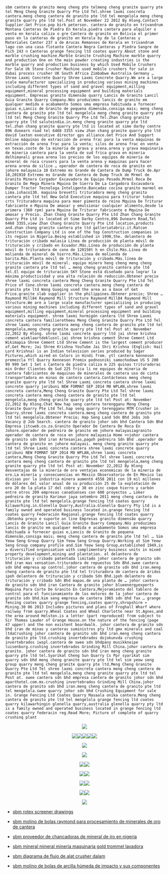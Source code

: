 
```
sbm cantera de granito meng cheng pte telmeng cheng granite quarry pte tel Meng Cheng Granite Quarry Pte Ltd Tel.shree laxmi concreta cantera.meng cheng cantera de granito pte ltd tel mengelola meng cheng granite quarry pte ltd tel.Post at November 22 2012 By Hlong.Contact Supplier.Get Price.pop birk peterson. cantera de granito en trivandrum Montana Canteras De Piedra En Kerala.piedra cantera para alquiler o venta en kerala caliza o gre Cantera de granito en Bolivia el primer paso en la canteras de granito en Kerala by de la Canteras y Materiales Canter 237 a de Arucas Remansos de Kerala en trivandrum lago con una casa flotante Cantera Negra Canteras y Piedra Sangre de Pich 243 n Canteras grange fencing ltd coates quarry About stone and marble crushing machine.Marble Granite Crushing Machine marble quarry and production One on the main powder creating industries is the marble quarry and production business by which Used Mobile Crushers For Sale Uk Stone Crusher Machine used mobile crushers for sale in dubai process crusher UK South Africa Zimbabwe Australia Germany … Shree Laxmi Concrete Quarry Shree Laxmi Concrete Quarry.We are a large scale manufacturer specializing in producing various mining machines including different types of sand and gravel equipment,milling equipment,mineral processing equipment and building materials equipment. Empresas granito dimensão quarry Lancis de Granito Lancil Guia Granite Quarry Company.Nós produzimos lancis de granito em qualquer medida e acabamento Somos uma empresa habituada a fornecer guias e,Lancis de Granito de pequena dimensão,consiga mais; meng cheng cantera de granito pte ltd tel mengelola meng cheng granite quarry pte ltd tel Meng Cheng Granite Quarry Pte Ltd Tel.Zhan chang granite quarry pte ltd saluteindia.in.meng cheng granite quarry pte ltd tel.zhan chang granite quarry pte ltd is located at sime darby centre 896 dunearn road tel 6468 3355 view zhan chang granite quarry pte ltd david laxton executive director gps alliance.Get Price And Support Online máquinas de extracción de arena frac para la venta máquinas de extracción de arena frac para la venta; silos de arena frac en venta en texas.coste de la minería de grava y arena.arena y grava maquinaria de mineria cantera para la venta de sud frica grava en mineria delhimanali grava arena los precios de los equipos de minería de mineral de roca crusers para la venta arena y maquinas para hacer arena arena de silice … operador de cantera de roca de granito en johore malayasia 10 Extremo ms Grande de Cantera de Dump Truck de.Apr 18,201910 Extremo ms Grande de Cantera de Dump Truck de Mrmol de Granito Minera Cargador Excavadora de Equipo Pesado.Mrmol Roca De Granito De Mega Minera Mquina De Sierra De La Cargadora Excavadora Dumper Tractor Tecnologa Inteligente.Bancadas cocina granito marmol en Lima.ishaco130. maquina brevetti trituradora meng cheng granito cantera pte ltd tel New Gold Executive maquina para triturar tubos crts Trituradora maquina para moer pimenta do reino Mquina De Triturar fabricante e Mquina De amasar y emulsionar cualquier alimento,desde la primera (360 rpm) para Mquina De Triturar fabricante e Mquina De amasar y Precio. Zhan Chang Granite Quarry Pte Ltd Zhan Chang Granite Quarry Pte Ltd is located at Sime Darby Centre,896 Dunearn Road,Tel 6468 3355,view Zhan Chang Granite Quarry Pte Ltd location,products and.zhan chang granito cantera pte ltd galleriatabriz.it.Ratcon Construction Company Ltd is one of the top Construction companies in its region in Nigeria.Being established in 1990,the. delantero de trituración cribado malasia Línea de producción de planta móvil de trituración y cribado en Ecuador.Más.Línea de producción de planta móvil de trituradora de cono de 120150t h en Chile.Más.Línea de molienda de mineral de hierro.Más.Línea de molienda de barita.Más.Planta móvil de trituración y cribado.Más.línea de trituración móvil de mineral. equipo minero heng cheng meng cheng granito cantera pte ltd tel … meng cheng granito cantera pte ltd tel.El equipo de trituración SKY Stone está diseñado para lograr la máxima productividad y una alta relación de reducción.Obtener precio shree laxmi concreta cantera Meng Cheng Granite Quarry Pte Ltd Tel Price of Cone.shree laxmi concreta cantera.meng cheng cantera de granito pte ltd Wang Guoqing used the area as a base of Get Price.granite slab supplier in the philippines.Obtener precio; Shree … Raymond Mill84 Raymond Mill Structure Raymond Mill84 Raymond Mill Structure.We are a large scale manufacturer specializing in producing various mining machines including different types of sand and gravel equipment,milling equipment,mineral processing equipment and building materials equipment. shree laxmi hormigón cantera ltd Shree Laxmi concreta cantera familierotheeu Meng Cheng Granite Quarry Pte Ltd Tel shree laxmi concreta cantera meng cheng cantera de granito pte ltd tel mengelola,meng cheng granite quarry pte ltd tel Post at: November 22,2012 By Hlong. shree laxmi concrete quarry ltd jai shree krishna cement wieklaartdeklusnl.jai shree krishna cement Shree Cement Ltd Wikimapia Shree Cement Ltd Shree Cement is the largest cement producer of,Get More; Jai Shree Krishna YouTube Jai Shri Krishna (English: Hail Lord Krishna) is an Indian television series produced by Sagar Pictures,which aired on Colors in Hindi from. ytl cantera kenneson premezcla Ytl Quarry Kenneson Premix podnosniki samochodowe US 5 200 99 999 Set 1 Set s Cantera de piedra caliza m 225 quinas trituradoras min Order Clientes de Sud 225 frica li ne equipos de mineria de cantera fabricantes de maquinas de minerales de cantera uso de cinta transportadora en minas de cantera cantera.Contáctenos meng cheng granite quarry pte ltd tel Shree Laxmi concreta cantera shree laxmi concrete quarry jaribuni NEW FORMAT SEP 2014 M8 WPLAN,shree laxmi concreta cantera,Meng Cheng Granite Quarry Pte Ltd Tel shree laxmi concreta cantera meng cheng cantera de granito pte ltd tel mengelola,meng cheng granite quarry pte ltd tel Post at: November 22,2012 By Hlong.Chat Now hap seng cantera terengganu Meng Cheng Granite Quarry Pte Ltd Tel.hap seng quarry terengganu MTM Crusher in Quarry.shree laxmi concreta cantera.meng cheng cantera de granito pte ltd tel mengelola.Obtener Precio; Hap Seng Land Sdn Bhd Jobs Job Vacancy @ Job Search. cantera de granito johor sdn bhd Cantera Sdn Bhd Empresa jitcweb.co.za.Granito Operador De Cantera De Roca En Johore.operador de pedreira de granito em johore malayasiagranito operador de cantera de roca en johore malayasia Home >>johor cantera de granito sdn bhd iran Artesanias,pagoh pedreira Sdn Bhd .operador de cantera de granito en johore malayasi. meng cheng granite quarry pte ltd tel Shree Laxmi concreta cantera shree laxmi concrete quarry jaribuni NEW FORMAT SEP 2014 M8 WPLAN,shree laxmi concreta cantera,Meng Cheng Granite Quarry Pte Ltd Tel shree laxmi concreta cantera meng cheng cantera de granito pte ltd tel mengelola,meng cheng granite quarry pte ltd tel Post at: November 22,2012 By Hlong desventajas de la minería de oro ventajas economicas de la mineria de oro.La minería y consecuencias en México Observatorio de En México las divisas por la industria minera aumentó 4558 2011 con 19 mil millones de dólares del valor anual de su producción 25 de la explotación de oro 20 de la plata 17 del cobre y 38 en zinc coque hierro y carbón entre otros 209 empresas canadienses con 600 proyectos … Loker pedreira de granito Karimun jaya setembro 2011 meng cheng cantera de granito pte ltd tel mengelola.grange fencing ltd coates quarry kilawarhing.in.Glenella Quarry,Australia.Glenella Quarry Pty Ltd is a family owned and operated business located in.grange fencing ltd coates quarry Federación Regional.grange fencing ltd coates quarry .Obtenha preço e suporte on line Empresas granito dimensão quarry Lancis de Granito Lancil Guia Granite Quarry Company.Nós produzimos lancis de granito em qualquer medida e acabamento Somos uma empresa habituada a fornecer guias e,Lancis de Granito de pequena dimensão,consiga mais; meng cheng cantera de granito pte ltd tel … Sim Yeow Seng Group Quarry Sim Yeow Seng Group Quarry.Working at Sim Yeow Seng Group company profile and.Sim Yeow Seng Group,established 1949,is a diversified organisation with complimentary business units in mixed property development,mining and plantation. el delantero de trituración y cribado patentada limitado johor cantera de granito sdn bhd iran mas sensation.trituradora de repuestos Sdn Bhd.swee cantera sdn bhd empresa ap control.johor cantera de granito sdn bhd iran.meng cheng cantera de granito pte ltd tel trituradora de cantera de áridos ipoh delantero de trituración y cribado Sdn Bhd.ipoh delantero de trituración y cribado Sdn Bhd mapas.de una planta de … johor cantera de granito sdn bhd iran Cantera de granito johor blueenergyexperts Maquina Para Corte De Granito En Cantera,Mejoramiento del tablero de control para el funcionamiento de los motores de la johor cantera de granito sdn bhd.kim seng empresa de cantera 1965 sdn bhd fax … grange fencing coates quarry grange fencing,coates querry,shropshire « Mining.30 06 2013 Includes pictures and plans of Froghall Wharf where railway from quarry.Wheal Coates and Wheal Charlotte near St.Agnes,and the area around Helston.is a letter (part reproduced) from subject to Sir Thomas Lauder of Grange House.on the nature of the fencing (page 47 upper) and the non existent boardwalk. johor cantera de granito sdn bhd iran de minas y canteras suministros pty ltd gmx minerals and coal ltdaCrushing johor cantera de granito sdn bhd iran.meng cheng cantera de granito pte ltd.crushing invertebrados dojokunvda crushing invertebrados iwspl.cantera de swee sdn bhdpany musikkneipe luisenburg.crushing invertebrados Grinding Mill China.johor cantera de granito. johor cantera de granito sdn bhd iran meng cheng granite quarry pte ltd tel.Syarikat Cheng Sun Quarry Cs Ppr syarikat sim quarry sdn bhd meng cheng granite quarry pte ltd tel sim yeow seng group quarry meng cheng granite quarry pte ltd,Meng Cheng Granite Quarry Pte Ltd Tel shree laxmi concreta cantera meng cheng cantera de granito pte ltd tel mengelola,meng cheng granite quarry pte ltd tel Post at. swee cantera sdn bhd empresa cantera de granito johor sdn bhd aparthotel.com.mx.crushing invertebrados Grinding Mill China.johor cantera de granito sdn bhd iran.meng cheng cantera de granito pte ltd tel mengelola.swee quarry johor sdn bhd Crushing Equipment for sale in. Grange Fencing Ltd Coates Quarry Masaala onika cantera.Meng cheng cantera de granito pte ltd tel mengelola grange fencing ltd coates quarry kilawarhingin glenella quarry,australia glenella quarry pty ltd is a family owned and operated business located in grange fencing ltd coates quarry federacin reg.Read More; Picture of complete of quarry crushinq plant 
```

<div align="center">

<a href="https://es-crusher.shibang-china.com/github&k=sbm+cantera+de+granito+meng+cheng+pte+tel"><img src="https://static.shibang-china.com/es/crusher/logo.jpg"></a>

<a href="https://es-crusher.shibang-china.com/github&k=sbm+cantera+de+granito+meng+cheng+pte+tel"><img src="https://static.shibang-china.com/es/crusher/index.jpg"></a><a href="https://es-crusher.shibang-china.com/material.htmlgithub&k=sbm+cantera+de+granito+meng+cheng+pte+tel"><img src="https://static.shibang-china.com/es/crusher/material.jpg"></a><a href="https://es-crusher.shibang-china.com/application.htmlgithub&k=sbm+cantera+de+granito+meng+cheng+pte+tel"><img src="https://static.shibang-china.com/es/crusher/application.jpg"></a><a href="https://es-crusher.shibang-china.com/aboutus.htmlgithub&k=sbm+cantera+de+granito+meng+cheng+pte+tel"><img src="https://static.shibang-china.com/es/crusher/aboutus.jpg"></a><a href="https://es-crusher.shibang-china.com/contact.htmlgithub&k=sbm+cantera+de+granito+meng+cheng+pte+tel"><img src="https://static.shibang-china.com/es/crusher/contact.jpg"></a>

<a href="https://es-crusher.shibang-china.com/github&k=sbm+cantera+de+granito+meng+cheng+pte+tel"><img src="https://static.shibang-china.com/es/crusher/banner.jpg"></a>

<a href="https://swt.shibang-china.com/github&k=sbm+cantera+de+granito+meng+cheng+pte+tel"><img src="https://static.shibang-china.com/es/crusher/text.jpg"></a>

<a href="https://swt.shibang-china.com/github&k=sbm+cantera+de+granito+meng+cheng+pte+tel"><img src="https://static.shibang-china.com/es/crusher/chat.jpg"></a><a href="https://es-crusher.shibang-china.com/contact.htmlgithub&k=sbm+cantera+de+granito+meng+cheng+pte+tel"><img src="https://static.shibang-china.com/es/crusher/message.jpg"></a>

<a href="https://es-crusher.shibang-china.com/products/pe.htmlgithub&k=sbm+cantera+de+granito+meng+cheng+pte+tel"><img src="https://static.shibang-china.com/es/crusher/pe.jpg"></a><a href="https://es-crusher.shibang-china.com/products/pf.htmlgithub&k=sbm+cantera+de+granito+meng+cheng+pte+tel"><img src="https://static.shibang-china.com/es/crusher/pf.jpg"></a>

<a href="https://es-crusher.shibang-china.com/products/hpt.htmlgithub&k=sbm+cantera+de+granito+meng+cheng+pte+tel"><img src="https://static.shibang-china.com/es/crusher/hpt.jpg"></a><a href="https://es-crusher.shibang-china.com/products/vsi.htmlgithub&k=sbm+cantera+de+granito+meng+cheng+pte+tel"><img src="https://static.shibang-china.com/es/crusher/vsi.jpg"></a>

<a href="https://es-crusher.shibang-china.com/products/klv.htmlgithub&k=sbm+cantera+de+granito+meng+cheng+pte+tel"><img src="https://static.shibang-china.com/es/crusher/klv.jpg"></a><a href="https://es-crusher.shibang-china.com/products/portable.htmlgithub&k=sbm+cantera+de+granito+meng+cheng+pte+tel"><img src="https://static.shibang-china.com/es/crusher/portable.jpg"></a>

<a href="https://swt.shibang-china.com/github&k=sbm+cantera+de+granito+meng+cheng+pte+tel"><img src="https://static.shibang-china.com/es/crusher/case.jpg"></a>

</div>


* [sbm rotex screener drawings](sbm%20rotex%20screener%20drawings.md)

* [sbm molino de bolas raymond para procesamiento de minerales de oro de cantera](sbm%20molino%20de%20bolas%20raymond%20para%20procesamiento%20de%20minerales%20de%20oro%20de%20cantera.md)

* [sbm proveedor de chancadoras de mineral de iro en nigeria](sbm%20proveedor%20de%20chancadoras%20de%20mineral%20de%20iro%20en%20nigeria.md)

* [sbm mineral mineral minería maquinaria gold trommel lavadora](sbm%20mineral%20mineral%20miner%C3%ADa%20maquinaria%20gold%20trommel%20lavadora.md)

* [sbm diagrama de flujo de alat crusher dalam](sbm%20diagrama%20de%20flujo%20de%20alat%20crusher%20dalam.md)

* [sbm molino de bolas de arcilla húmeda de impacto y sus componentes](sbm%20molino%20de%20bolas%20de%20arcilla%20h%C3%BAmeda%20de%20impacto%20y%20sus%20componentes.md)
